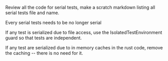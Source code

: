 Review all the code for serial tests, make a scratch markdown listing all serial tests file and name.

Every serial tests needs to be no longer serial

If any test is serialized due to file access, use the IsolatedTestEnvironment guard so that tests are independent.

If any test are serialized due to in memory caches in the rust code, remove the caching -- there is no need for it.
